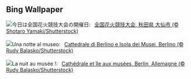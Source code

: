 ## Bing Wallpaper
![](https://www.bing.com/th?id=OHR.Fireworks2023_JA-JP6750105945_UHD.jpg&w=1000)今日は全国花火競技大会の開催日:&nbsp;&ensp;[全国花火競技大会, 秋田県 大仙市 (© Shotaro Yamaki/Shutterstock)](https://www.bing.com/th?id=OHR.Fireworks2023_JA-JP6750105945_UHD.jpg)
<br><br/>
![](https://www.bing.com/th?id=OHR.MuseumIsland_IT-IT1593981985_UHD.jpg&w=1000)Una notte al museo:&nbsp;&ensp;[Cattedrale di Berlino e Isola dei Musei, Berlino (© Rudy Balasko/Shutterstock)](https://www.bing.com/th?id=OHR.MuseumIsland_IT-IT1593981985_UHD.jpg)
<br><br/>
![](https://www.bing.com/th?id=OHR.MuseumIsland_FR-FR9504691983_UHD.jpg&w=1000)La nuit au musée !:&nbsp;&ensp;[Cathédrale et île aux musées, Berlin, Allemagne (© Rudy Balasko/Shutterstock)](https://www.bing.com/th?id=OHR.MuseumIsland_FR-FR9504691983_UHD.jpg)
<br><br/>
